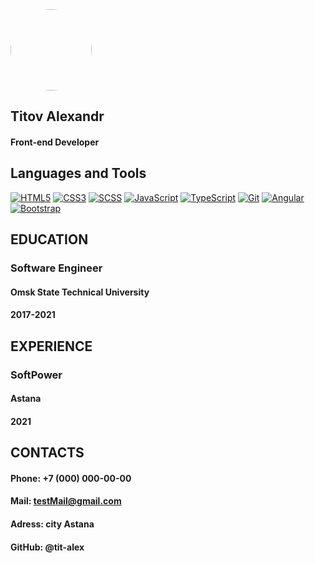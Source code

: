 <img src="https://avatars.githubusercontent.com/u/74360115?s=130&u=71b727f1a228fccc99a3674d558b00c60ecd2d63&v=4" style='border-radius:50%; margin-right: 20px; height: 130px; width: 130px'>

## Titov Alexandr
#### Front-end Developer

## Languages and Tools

[![HTML5](https://img.shields.io/badge/-HTML5-090909?style=for-the-badge&logo=HTML5&logoColor=OrangeRed)](#)
[![CSS3](https://img.shields.io/badge/-CSS3-090909?style=for-the-badge&logo=css3&logoColor=blue)](#)
[![SCSS](https://img.shields.io/badge/-SCSS-090909?style=for-the-badge&logo=Sass&logoColor=#CC6699)](#)
[![JavaScript](https://img.shields.io/badge/-JavaScript-090909?style=for-the-badge&logo=JavaScript&logoColor=#F7DF1E)](#)
[![TypeScript](https://img.shields.io/badge/-TypeScript-090909?style=for-the-badge&logo=TypeScript&logoColor=#3178C6)](#)
[![Git](https://img.shields.io/badge/-Git-090909?style=for-the-badge&logo=Git&logoColor=#F05032)](#)
[![Angular](https://img.shields.io/badge/-Angular-090909?style=for-the-badge&logo=Angular&logoColor=crimson)](#)
[![Bootstrap](https://img.shields.io/badge/-Bootstrap-090909?style=for-the-badge&logo=Bootstrap&logoColor=#7952B3)](#)


## EDUCATION

### Software Engineer
#### Omsk State Technical University 
#### 2017-2021


## EXPERIENCE

### SoftPower
#### Astana 
#### 2021

## CONTACTS

#### Phone: +7 (000) 000-00-00
#### Mail: testMail@gmail.com 
#### Adress: city Astana 
#### GitHub: @tit-alex 
